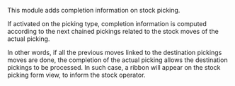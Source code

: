This module adds completion information on stock picking.

If activated on the picking type, completion information is computed
according to the next chained pickings related to the stock moves of the
actual picking.

In other words, if all the previous moves linked to the destination
pickings moves are done, the completion of the actual picking allows the
destination pickings to be processed. In such case, a ribbon will appear
on the stock picking form view, to inform the stock operator.
